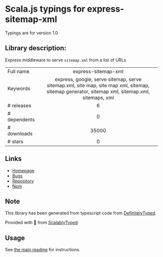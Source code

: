 
# Scala.js typings for express-sitemap-xml

Typings are for version 1.0

## Library description:
Express middleware to serve `sitemap.xml` from a list of URLs

|                    |                 |
| ------------------ | :-------------: |
| Full name          | express-sitemap-xml |
| Keywords           | express, google, serve sitemap, serve sitemap.xml, site map, site map xml, sitemap, sitemap generator, sitemap xml, sitemap.xml, sitemaps, xml |
| # releases         | 6 |
| # dependents       | 0 |
| # downloads        | 35000 |
| # stars            | 0 |

## Links
- [Homepage](https://github.com/feross/express-sitemap-xml)
- [Bugs](https://github.com/feross/express-sitemap-xml/issues)
- [Repository](https://github.com/feross/express-sitemap-xml)
- [Npm](https://www.npmjs.com/package/express-sitemap-xml)
    


## Note
This library has been generated from typescript code from [DefinitelyTyped](https://definitelytyped.org).

Provided with :purple_heart: from [ScalablyTyped](https://github.com/oyvindberg/ScalablyTyped)

## Usage
See [the main readme](../../readme.md) for instructions.


